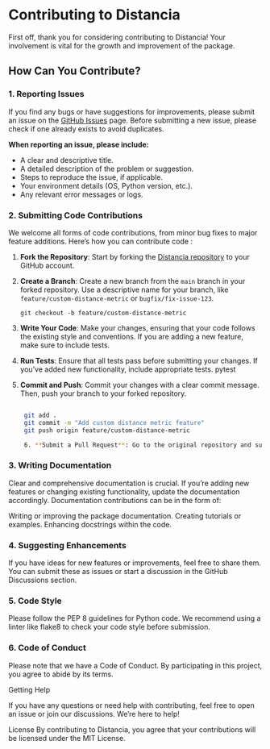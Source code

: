 # Contributing to Distancia

First off, thank you for considering contributing to Distancia! Your involvement is vital for the growth and improvement of the package.

## How Can You Contribute?

### 1. Reporting Issues

If you find any bugs or have suggestions for improvements, please submit an issue on the [GitHub Issues](https://github.com/your-username/distancia/issues) page. Before submitting a new issue, please check if one already exists to avoid duplicates.

**When reporting an issue, please include:**
- A clear and descriptive title.
- A detailed description of the problem or suggestion.
- Steps to reproduce the issue, if applicable.
- Your environment details (OS, Python version, etc.).
- Any relevant error messages or logs.

### 2. Submitting Code Contributions

We welcome all forms of code contributions, from minor bug fixes to major feature additions. Here’s how you can contribute code :

1. **Fork the Repository**: Start by forking the [Distancia repository](https://github.com/your-username/distancia) to your GitHub account.

2. **Create a Branch**: Create a new branch from the `main` branch in your forked repository. Use a descriptive name for your branch, like `feature/custom-distance-metric` or `bugfix/fix-issue-123`.

       git checkout -b feature/custom-distance-metric

3. **Write Your Code**: Make your changes, ensuring that your code follows the existing style and conventions. If you are adding a new feature, make sure to include tests.

4. **Run Tests**: Ensure that all tests pass before submitting your changes. If you’ve added new functionality, include appropriate tests.
   pytest

5. **Commit and Push**: Commit your changes with a clear commit message. Then, push your branch to your forked repository.

   ```bash

    git add .
    git commit -m "Add custom distance metric feature"
    git push origin feature/custom-distance-metric

    6. **Submit a Pull Request**: Go to the original repository and submit a pull request from your branch. Describe your changes and mention any related issues.

### 3. Writing Documentation

Clear and comprehensive documentation is crucial. If you’re adding new features or changing existing functionality, update the documentation accordingly. Documentation contributions can be in the form of:

Writing or improving the package documentation.
Creating tutorials or examples.
Enhancing docstrings within the code.

### 4. Suggesting Enhancements

If you have ideas for new features or improvements, feel free to share them. You can submit these as issues or start a discussion in the GitHub Discussions section.

### 5. Code Style

Please follow the PEP 8 guidelines for Python code. We recommend using a linter like flake8 to check your code style before submission.

### 6. Code of Conduct

Please note that we have a Code of Conduct. By participating in this project, you agree to abide by its terms.

Getting Help

If you have any questions or need help with contributing, feel free to open an issue or join our discussions. We’re here to help!

License
By contributing to Distancia, you agree that your contributions will be licensed under the MIT License.
